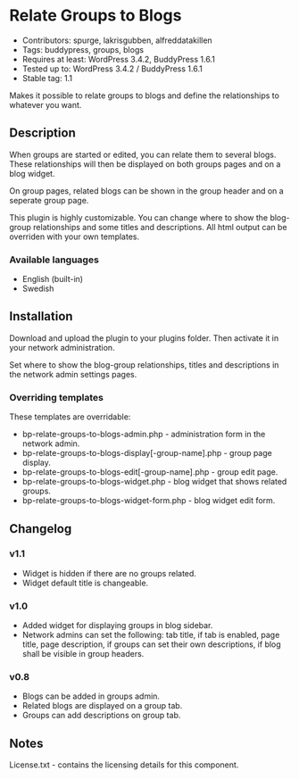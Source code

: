 Relate Groups to Blogs
======================

* Contributors: spurge, lakrisgubben, alfreddatakillen
* Tags: buddypress, groups, blogs
* Requires at least: WordPress 3.4.2, BuddyPress 1.6.1
* Tested up to: WordPress 3.4.2 / BuddyPress 1.6.1
* Stable tag: 1.1

Makes it possible to relate groups to blogs and define the relationships
to whatever you want.

Description
-----------

When groups are started or edited, you can relate them to several blogs.
These relationships will then be displayed on both groups pages and on a
blog widget.

On group pages, related blogs can be shown in the group header and on a
seperate group page.

This plugin is highly customizable. You can change where to show the
blog-group relationships and some titles and descriptions. All html
output can be overriden with your own templates.

### Available languages

* English (built-in)
* Swedish

Installation
------------

Download and upload the plugin to your plugins folder. Then activate it
in your network administration.

Set where to show the blog-group relationships, titles and descriptions
in the network admin settings pages.

### Overriding templates

These templates are overridable:

* bp-relate-groups-to-blogs-admin.php - administration form in the
  network admin.
* bp-relate-groups-to-blogs-display[-group-name].php - group page display.
* bp-relate-groups-to-blogs-edit[-group-name].php - group edit page.
* bp-relate-groups-to-blogs-widget.php - blog widget that shows related
  groups.
* bp-relate-groups-to-blogs-widget-form.php - blog widget edit form.

Changelog
---------

### v1.1

* Widget is hidden if there are no groups related.
* Widget default title is changeable.

### v1.0

* Added widget for displaying groups in blog sidebar.
* Network admins can set the following: tab title, if tab is enabled,
page title, page description, if groups can set their own
descriptions, if blog shall be visible in group headers.

### v0.8

* Blogs can be added in groups admin.
* Related blogs are displayed on a group tab.
* Groups can add descriptions on group tab.

Notes
-----

License.txt - contains the licensing details for this component.
